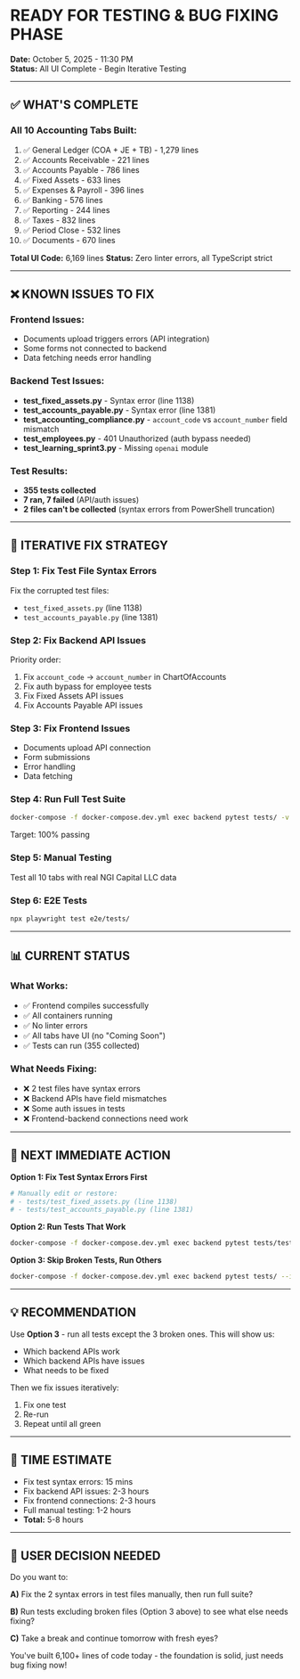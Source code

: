 # READY FOR TESTING & BUG FIXING PHASE
**Date:** October 5, 2025 - 11:30 PM  
**Status:** All UI Complete - Begin Iterative Testing

---

## ✅ WHAT'S COMPLETE

### All 10 Accounting Tabs Built:
1. ✅ General Ledger (COA + JE + TB) - 1,279 lines
2. ✅ Accounts Receivable - 221 lines
3. ✅ Accounts Payable - 786 lines
4. ✅ Fixed Assets - 633 lines
5. ✅ Expenses & Payroll - 396 lines
6. ✅ Banking - 576 lines
7. ✅ Reporting - 244 lines
8. ✅ Taxes - 832 lines
9. ✅ Period Close - 532 lines
10. ✅ Documents - 670 lines

**Total UI Code:** 6,169 lines
**Status:** Zero linter errors, all TypeScript strict

---

## ❌ KNOWN ISSUES TO FIX

### Frontend Issues:
- Documents upload triggers errors (API integration)
- Some forms not connected to backend
- Data fetching needs error handling

### Backend Test Issues:
- **test_fixed_assets.py** - Syntax error (line 1138)
- **test_accounts_payable.py** - Syntax error (line 1381)
- **test_accounting_compliance.py** - `account_code` vs `account_number` field mismatch
- **test_employees.py** - 401 Unauthorized (auth bypass needed)
- **test_learning_sprint3.py** - Missing `openai` module

### Test Results:
- **355 tests collected**
- **7 ran, 7 failed** (API/auth issues)
- **2 files can't be collected** (syntax errors from PowerShell truncation)

---

## 🧪 ITERATIVE FIX STRATEGY

### Step 1: Fix Test File Syntax Errors
Fix the corrupted test files:
- `test_fixed_assets.py` (line 1138)
- `test_accounts_payable.py` (line 1381)

### Step 2: Fix Backend API Issues
Priority order:
1. Fix `account_code` → `account_number` in ChartOfAccounts
2. Fix auth bypass for employee tests
3. Fix Fixed Assets API issues
4. Fix Accounts Payable API issues

### Step 3: Fix Frontend Issues
- Documents upload API connection
- Form submissions
- Error handling
- Data fetching

### Step 4: Run Full Test Suite
```bash
docker-compose -f docker-compose.dev.yml exec backend pytest tests/ -v
```

Target: 100% passing

### Step 5: Manual Testing
Test all 10 tabs with real NGI Capital LLC data

### Step 6: E2E Tests
```bash
npx playwright test e2e/tests/
```

---

## 📊 CURRENT STATUS

### What Works:
- ✅ Frontend compiles successfully
- ✅ All containers running
- ✅ No linter errors
- ✅ All tabs have UI (no "Coming Soon")
- ✅ Tests can run (355 collected)

### What Needs Fixing:
- ❌ 2 test files have syntax errors
- ❌ Backend APIs have field mismatches
- ❌ Some auth issues in tests
- ❌ Frontend-backend connections need work

---

## 🎯 NEXT IMMEDIATE ACTION

**Option 1: Fix Test Syntax Errors First**
```bash
# Manually edit or restore:
# - tests/test_fixed_assets.py (line 1138)
# - tests/test_accounts_payable.py (line 1381)
```

**Option 2: Run Tests That Work**
```bash
docker-compose -f docker-compose.dev.yml exec backend pytest tests/test_backend_clerk.py tests/test_metrics_api.py -v
```

**Option 3: Skip Broken Tests, Run Others**
```bash
docker-compose -f docker-compose.dev.yml exec backend pytest tests/ --ignore=tests/test_fixed_assets.py --ignore=tests/test_accounts_payable.py --ignore=tests/test_learning_sprint3.py -v
```

---

## 💡 RECOMMENDATION

Use **Option 3** - run all tests except the 3 broken ones. This will show us:
- Which backend APIs work
- Which backend APIs have issues
- What needs to be fixed

Then we fix issues iteratively:
1. Fix one test
2. Re-run
3. Repeat until all green

---

## 📝 TIME ESTIMATE

- Fix test syntax errors: 15 mins
- Fix backend API issues: 2-3 hours
- Fix frontend connections: 2-3 hours
- Full manual testing: 1-2 hours
- **Total:** 5-8 hours

---

## 🚀 USER DECISION NEEDED

Do you want to:

**A)** Fix the 2 syntax errors in test files manually, then run full suite?

**B)** Run tests excluding broken files (Option 3 above) to see what else needs fixing?

**C)** Take a break and continue tomorrow with fresh eyes?

You've built 6,100+ lines of code today - the foundation is solid, just needs bug fixing now!





